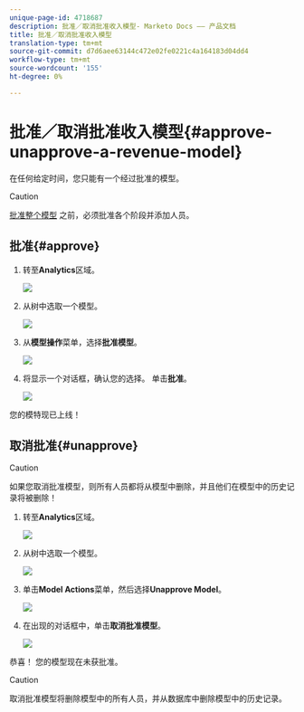 ```yaml
---
unique-page-id: 4718687
description: 批准／取消批准收入模型- Marketo Docs —— 产品文档
title: 批准／取消批准收入模型
translation-type: tm+mt
source-git-commit: d7d6aee63144c472e02fe0221c4a164183d04dd4
workflow-type: tm+mt
source-wordcount: '155'
ht-degree: 0%

---
```



# 批准／取消批准收入模型{#approve-unapprove-a-revenue-model}

在任何给定时间，您只能有一个经过批准的模型。

>[!CAUTION]
>
>[批准整个模型](approving-stages-and-assigning-leads-to-a-revenue-model.md) 之前，必须批准各个阶段并添加人员。

## 批准{#approve}

1. 转至&#x200B;**Analytics**&#x200B;区域。

   ![](assets/image2017-3-28-8-3a9-3a16.png)

1. 从树中选取一个模型。

   ![](assets/image2015-4-28-13-3a25-3a17.png)

1. 从&#x200B;**模型操作**&#x200B;菜单，选择&#x200B;**批准模型**。

   ![](assets/image2015-4-28-14-3a6-3a3.png)

1. 将显示一个对话框，确认您的选择。 单击&#x200B;**批准**。

   ![](assets/image2015-4-28-14-3a6-3a49.png)

您的模特现已上线！

## 取消批准{#unapprove}

>[!CAUTION]
>
>如果您取消批准模型，则所有人员都将从模型中删除，并且他们在模型中的历史记录将被删除！

1. 转至&#x200B;**Analytics**&#x200B;区域。

   ![](assets/image2017-3-28-8-3a9-3a30.png)

1. 从树中选取一个模型。

   ![](assets/image2015-4-28-13-3a25-3a17.png)

1. 单击&#x200B;**Model Actions**&#x200B;菜单，然后选择&#x200B;**Unapprove Model**。

   ![](assets/image2015-4-28-13-3a28-3a0.png)

1. 在出现的对话框中，单击&#x200B;**取消批准模型**。

   ![](assets/image2017-3-28-8-3a21-3a9.png)

恭喜！ 您的模型现在未获批准。

>[!CAUTION]
>
>取消批准模型将删除模型中的所有人员，并从数据库中删除模型中的历史记录。

